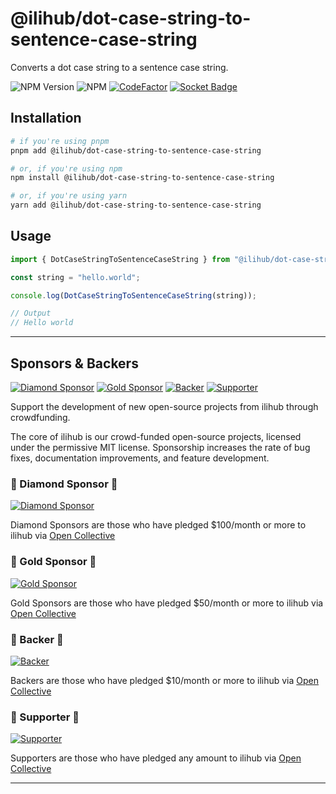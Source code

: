 # @ilihub/dot-case-string-to-sentence-case-string

Converts a dot case string to a sentence case string.

![NPM Version](https://img.shields.io/npm/v/%40ilihub%2Fdot-case-string-to-sentence-case-string?color=33cd56&logo=npm)
![NPM](https://img.shields.io/npm/l/%40ilihub%2Fdot-case-string-to-sentence-case-string)
[![CodeFactor](https://www.codefactor.io/repository/github/ilihub/npm/badge)](https://www.codefactor.io/repository/github/ilihub/npm)
[![Socket Badge](https://socket.dev/api/badge/npm/package/@ilihub/dot-case-string-to-sentence-case-string)](https://socket.dev/npm/package/@ilihub/dot-case-string-to-sentence-case-string)

## Installation

```bash
# if you're using pnpm
pnpm add @ilihub/dot-case-string-to-sentence-case-string

# or, if you're using npm
npm install @ilihub/dot-case-string-to-sentence-case-string

# or, if you're using yarn
yarn add @ilihub/dot-case-string-to-sentence-case-string
```

## Usage

```javascript
import { DotCaseStringToSentenceCaseString } from "@ilihub/dot-case-string-to-sentence-case-string";

const string = "hello.world";

console.log(DotCaseStringToSentenceCaseString(string));

// Output
// Hello world
```

---

<!-- sponsors_and_backers_section_start -->

## Sponsors & Backers

[![Diamond Sponsor][diamond_sponsor_img]][open_collective_url] [![Gold Sponsor][gold_sponsor_img]][open_collective_url] [![Backer][backer_img]][open_collective_url] [![Supporter][supporter_img]][open_collective_url]

Support the development of new open-source projects from ilihub through crowdfunding.

The core of ilihub is our crowd-funded open-source projects, licensed under the permissive MIT license. Sponsorship increases the rate of bug fixes, documentation improvements, and feature development.

### 🦄 Diamond Sponsor 🦄

[![Diamond Sponsor][diamond_sponsor_logo_img]][open_collective_url]

Diamond Sponsors are those who have pledged &#0036;100/month or more to ilihub via [Open Collective][open_collective_url]

### 💝 Gold Sponsor 💝

[![Gold Sponsor][gold_sponsor_logo_img]][open_collective_url]

Gold Sponsors are those who have pledged &#0036;50/month or more to ilihub via [Open Collective][open_collective_url]

### 🎁 Backer 🎁

[![Backer][backer_logo_img]][open_collective_url]

Backers are those who have pledged &#0036;10/month or more to ilihub via [Open Collective][open_collective_url]

### 🤝 Supporter 🤝

[![Supporter][supporter_logo_img]][open_collective_url]

Supporters are those who have pledged any amount to ilihub via [Open Collective][open_collective_url]

<!-- Reference Links -->

[open_collective_url]: https://opencollective.com/ilihub
[open_collective_img]: https://opencollective.com/ilihub/tiers/badge.svg
[diamond_sponsor_img]: https://opencollective.com/ilihub/tiers/diamond-sponsor/badge.svg?label=%F0%9F%A6%84%20Diamond%20Sponsor%20%F0%9F%A6%84&color=brightgreen
[diamond_sponsor_logo_img]: https://opencollective.com/ilihub/tiers/diamond-sponsor.svg?avatarHeight=96&width=600
[gold_sponsor_img]: https://opencollective.com/ilihub/tiers/sponsor/badge.svg?label=%F0%9F%92%9D%20Gold%20Sponsor%20%F0%9F%92%9D&color=brightgreen
[gold_sponsor_logo_img]: https://opencollective.com/ilihub/tiers/sponsor.svg?avatarHeight=70&width=600
[backer_img]: https://opencollective.com/ilihub/tiers/backer/badge.svg?label=%F0%9F%8E%81%20Backer%20%F0%9F%8E%81&color=brightgreen
[backer_logo_img]: https://opencollective.com/ilihub/tiers/backer.svg?avatarHeight=60&width=600
[supporter_img]: https://opencollective.com/ilihub/tiers/supporter/badge.svg?label=%F0%9F%A4%9D%20Supporter%20%F0%9F%A4%9D&color=brightgreen
[supporter_logo_img]: https://opencollective.com/ilihub/tiers/supporter.svg?avatarHeight=50&width=600

<!-- Reference Links End -->

<!-- sponsors_and_backers_section_end -->

---
